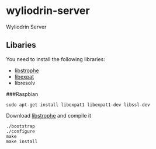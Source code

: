 wyliodrin-server
================

Wyliodrin Server


Libaries
--------
You need to install the following libraries:
* [libstrophe](http://strophe.im/libstrophe/)
* [libexpat](http://expat.sourceforge.net/)
* libresolv

###Raspbian

    sudo apt-get install libexpat1 libexpat1-dev libssl-dev

Download [libstrophe](https://github.com/strophe/libstrophe) and compile it
    
    ./bootstrap
    ./configure
    make
    make install


    


